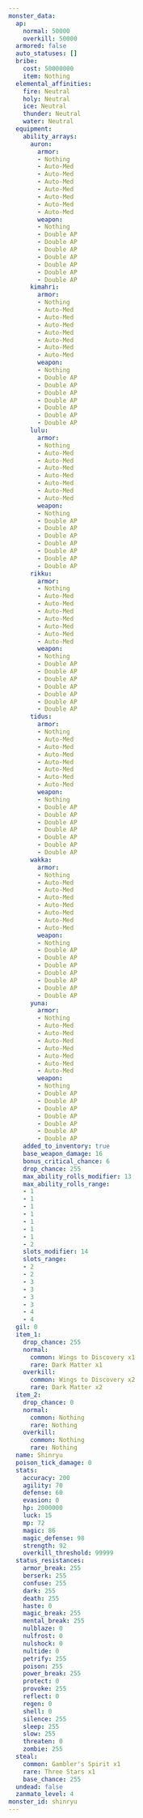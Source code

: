 ```yaml
---
monster_data:
  ap:
    normal: 50000
    overkill: 50000
  armored: false
  auto_statuses: []
  bribe:
    cost: 50000000
    item: Nothing
  elemental_affinities:
    fire: Neutral
    holy: Neutral
    ice: Neutral
    thunder: Neutral
    water: Neutral
  equipment:
    ability_arrays:
      auron:
        armor:
        - Nothing
        - Auto-Med
        - Auto-Med
        - Auto-Med
        - Auto-Med
        - Auto-Med
        - Auto-Med
        - Auto-Med
        weapon:
        - Nothing
        - Double AP
        - Double AP
        - Double AP
        - Double AP
        - Double AP
        - Double AP
        - Double AP
      kimahri:
        armor:
        - Nothing
        - Auto-Med
        - Auto-Med
        - Auto-Med
        - Auto-Med
        - Auto-Med
        - Auto-Med
        - Auto-Med
        weapon:
        - Nothing
        - Double AP
        - Double AP
        - Double AP
        - Double AP
        - Double AP
        - Double AP
        - Double AP
      lulu:
        armor:
        - Nothing
        - Auto-Med
        - Auto-Med
        - Auto-Med
        - Auto-Med
        - Auto-Med
        - Auto-Med
        - Auto-Med
        weapon:
        - Nothing
        - Double AP
        - Double AP
        - Double AP
        - Double AP
        - Double AP
        - Double AP
        - Double AP
      rikku:
        armor:
        - Nothing
        - Auto-Med
        - Auto-Med
        - Auto-Med
        - Auto-Med
        - Auto-Med
        - Auto-Med
        - Auto-Med
        weapon:
        - Nothing
        - Double AP
        - Double AP
        - Double AP
        - Double AP
        - Double AP
        - Double AP
        - Double AP
      tidus:
        armor:
        - Nothing
        - Auto-Med
        - Auto-Med
        - Auto-Med
        - Auto-Med
        - Auto-Med
        - Auto-Med
        - Auto-Med
        weapon:
        - Nothing
        - Double AP
        - Double AP
        - Double AP
        - Double AP
        - Double AP
        - Double AP
        - Double AP
      wakka:
        armor:
        - Nothing
        - Auto-Med
        - Auto-Med
        - Auto-Med
        - Auto-Med
        - Auto-Med
        - Auto-Med
        - Auto-Med
        weapon:
        - Nothing
        - Double AP
        - Double AP
        - Double AP
        - Double AP
        - Double AP
        - Double AP
        - Double AP
      yuna:
        armor:
        - Nothing
        - Auto-Med
        - Auto-Med
        - Auto-Med
        - Auto-Med
        - Auto-Med
        - Auto-Med
        - Auto-Med
        weapon:
        - Nothing
        - Double AP
        - Double AP
        - Double AP
        - Double AP
        - Double AP
        - Double AP
        - Double AP
    added_to_inventory: true
    base_weapon_damage: 16
    bonus_critical_chance: 6
    drop_chance: 255
    max_ability_rolls_modifier: 13
    max_ability_rolls_range:
    - 1
    - 1
    - 1
    - 1
    - 1
    - 1
    - 1
    - 2
    slots_modifier: 14
    slots_range:
    - 2
    - 2
    - 3
    - 3
    - 3
    - 3
    - 4
    - 4
  gil: 0
  item_1:
    drop_chance: 255
    normal:
      common: Wings to Discovery x1
      rare: Dark Matter x1
    overkill:
      common: Wings to Discovery x2
      rare: Dark Matter x2
  item_2:
    drop_chance: 0
    normal:
      common: Nothing
      rare: Nothing
    overkill:
      common: Nothing
      rare: Nothing
  name: Shinryu
  poison_tick_damage: 0
  stats:
    accuracy: 200
    agility: 70
    defense: 60
    evasion: 0
    hp: 2000000
    luck: 15
    mp: 72
    magic: 86
    magic_defense: 98
    strength: 92
    overkill_threshold: 99999
  status_resistances:
    armor_break: 255
    berserk: 255
    confuse: 255
    dark: 255
    death: 255
    haste: 0
    magic_break: 255
    mental_break: 255
    nulblaze: 0
    nulfrost: 0
    nulshock: 0
    nultide: 0
    petrify: 255
    poison: 255
    power_break: 255
    protect: 0
    provoke: 255
    reflect: 0
    regen: 0
    shell: 0
    silence: 255
    sleep: 255
    slow: 255
    threaten: 0
    zombie: 255
  steal:
    common: Gambler's Spirit x1
    rare: Three Stars x1
    base_chance: 255
  undead: false
  zanmato_level: 4
monster_id: shinryu
---
```

